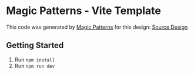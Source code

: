 # Magic Patterns - Vite Template

This code was generated by [Magic Patterns](https://magicpatterns.com) for this design: [Source Design](https://magicpatterns.com/c/9qu12meh1qmty1xjvskuz3)

## Getting Started

1. Run `npm install`
2. Run `npm run dev`
